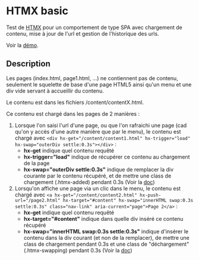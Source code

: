 # HTMX basic

Test de <a href="https://htmx.org/" target="_blank">HTMX</a> pour un comportement de type SPA avec chargement de contenu, mise à jour de l'url et gestion de l'historique des urls.

Voir la <a href="https://htmx-basic.netlify.app" target="_blank">démo</a>.

## Description

Les pages (index.html, page1.html, ...) ne contiennent pas de contenu, seulement le squelette de base d'une page HTML5 ainsi qu'un menu et une div vide servant à accueillir du contenu.

Le contenu est dans les fichiers /content/contentX.html.

Ce contenu est chargé dans les pages de 2 manières :
1. Lorsque l'on saisi l'url d'une page, ou que l'on rafraichi une page (cad qu'on y accès d'une autre manière que par le menu), le contenu est chargé avec `<div hx-get="/content/content1.html" hx-trigger="load" hx-swap="outerDiv settle:0.3s"></div>` :
    - **hx-get** indique quel contenu requêté
    - **hx-trigger="load"** indique de récupérer ce contenu au chargement de la page
    - **hx-swap="outerDiv settle:0.3s"** indique de remplacer la div courante par le contenu récupéré, et de mettre une class de chargement (.htmx-added) pendant 0.3s (Voir la <a href="https://htmx.org/examples/animations/#fade-in-on-addition" target="_blank">doc</a>)
2. Lorsqu'on affiche une page via un clic dans le menu, le contenu est chargé avec `<a hx-get="/content/content2.html" hx-push-url="/page2.html" hx-target="#content" hx-swap="innerHTML swap:0.3s settle:0.3s" class="nav-link" aria-current="page">Page 2</a>` :
    -  **hx-get** indique quel contenu requêté
    -  **hx-target="#content"** indique dans quelle div inséré ce contenu récupéré
    -  **hx-swap="innerHTML swap:0.3s settle:0.3s"** indique d'insérer le contenu dans la div courant (et non de la remplacer), de mettre une class de chargement pendant 0.3s et une class de "déchargement" (.htmx-swapping) pendant 0.3s (Voir la <a href="https://htmx.org/examples/animations/#fade-out-on-swap" target="_blank">doc</a>)
